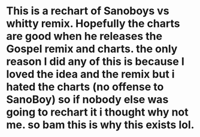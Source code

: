 # This is a rechart of Sanoboys vs whitty remix. Hopefully the charts are good when he releases the Gospel remix and charts. the only reason I did any of this is because I loved the idea and the remix but i hated the charts (no offense to SanoBoy) so if nobody else was going to rechart it i thought why not me. so bam this is why this exists lol.
